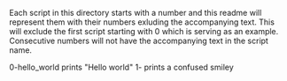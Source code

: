 Each script in this directory starts with a number and this readme will represent them with their numbers exluding the accompanying text. This will exclude the first script starting with 0 which is serving as an example. Consecutive numbers will not have the accompanying text in the script name.

0-hello_world prints "Hello world"
1- prints a confused smiley
